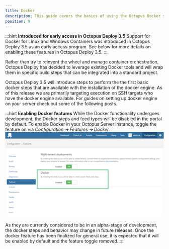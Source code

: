 ```yaml
---
title: Docker
description: This guide covers the basics of using the Octopus Docker steps.
position: 9
---
```


:::hint
**Introduced for early access in Octopus Deploy 3.5**
Support for Docker for Linux and Windows Containers was introduced in Octopus Deploy 3.5 as an early access program. See below for more details on enabling these features in Octopus Deploy 3.5.
:::

Rather than try to reinvent the wheel and manage container orchestration, Octopus Deploy has decided to leverage existing Docker tools and will wrap them in specific build steps that can be integrated into a standard project.

Octopus Deploy 3.5 will introduce steps to perform the the first basic docker steps that are available with the installation of the docker engine. As of this release we are primarily targeting execution on SSH targets who have the docker engine available. For guides on setting up docker engine on your server check out some of the following posts.

:::hint
**Enabling Docker features**
While the Docker functionality undergoes development, the Docker steps and feed types will be disabled in the portal by default. To enable Docker in your Octopus Server instance, toggle the feature on via *Configuration &#10140; Features &#10140; Docker.*
![](/docs/images/5670982/5865815.png "width=500")

As they are currently considered to be in an alpha-stage of development, the docker steps and behavior may change in future releases. Once the docker feature has been finalized for general use, it is expected that it will be enabled by default and the feature toggle removed.
:::
